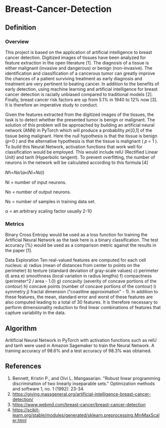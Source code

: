 # Breast-Cancer-Detection

## Definition
### Overview
This project is based on the application of artificial intelligence to breast cancer detection. Digitized images of tissues have been analyzed for feature extraction in the open literature [1]. The diagnosis of a tissue is either malignant (invasive and dangerous) or benign (non-invasive). The identification and classification of a cancerous tumor can greatly improve the chances of a patient surviving treatment as early diagnosis and treatment are very pertinent to beating cancer. In addition to the benefits of early detection, using machine learning and artificial intelligence for breast cancer detection is racially unbiased compared to traditional models [2]. Finally, breast cancer risk factors are up from 5.1% in 1940 to 12% now [3]. It is therefore an imperative study to conduct.

Given the features extracted from the digitized images of the tissues, the task is to detect whether the presented tumor is benign or malignant.
The solution of this problem will be approached by building an artificial neural network (ANN) in PyTorch which will produce a probability 𝑝∈[0,1] of the tissue being malignant. Here the null hypothesis is that the tissue is benign (𝑝=0 ) and the alternative hypothesis is that the tissue is malignant ( 𝑝 = 1 ).
To build this Neural Network, activation functions that work well for classification would be employed. This would include relU (Rectified Linear Unit) and tanh (Hyperbolic tangent). To prevent overfitting, the number of neurons in the network will be calculated according to this formula [4]

𝑁ℎ=𝑁𝑠/(𝛼∗(𝑁𝑖+𝑁𝑜))

Ni = number of input neurons. 

No = number of output neurons. 

Ns = number of samples in training data set. 

α = an arbitrary scaling factor usually 2-10

### Metrics
Binary Cross Entropy would be used as a loss function for training the Artificial Neural Network as the task here is a binary classification. The test accuracy (%) would be used as a comparison metric against the results in the paper [1].

Data Exploration Ten real-valued features are computed for each cell nucleus: a) radius (mean of distances from center to points on the perimeter) b) texture (standard deviation of gray-scale values) c) perimeter d) area e) smoothness (local variation in radius lengths) f) compactness (perimeter^2 / area - 1.0) g) concavity (severity of concave portions of the contour) h) concave points (number of concave portions of the contour) i) symmetry j) fractal dimension ("coastline approximation" - 1). In addition to these features, the mean, standard error and worst of these features are also computed leading to a total of 30 features. It is therefore necessary to perform dimensionality reduction to find linear combinations of features that capture variability in the data.

## Algorithm

Aritificial Neural Network in PyTorch with activation functions such as relU and tanh were used in Amazon Sagemaker to train the Neural Network. A training accuracy of 98.6% and a test accuracy of 98.3% was obtained.

## References
1. Bennett, Kristin P., and Olvi L. Mangasarian. "Robust linear programming discrimination of two linearly inseparable sets." Optimization methods and software 1, no. 1 (1992): 23-34.
2. https://giving.massgeneral.org/artificial-intelligence-breast-cancer-detection/
3. https://www.webmd.com/breast-cancer/breast-cancer-detection
4. https://scikit-learn.org/stable/modules/generated/sklearn.preprocessing.MinMaxScaler.html
